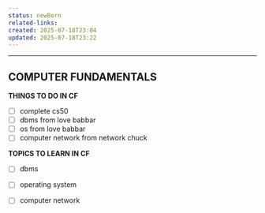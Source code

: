 ```yaml
---
status: newBorn
related-links: 
created: 2025-07-18T23:04
updated: 2025-07-18T23:22
---
```

---

## COMPUTER FUNDAMENTALS

**THINGS TO DO IN CF**
- [ ] complete cs50 
- [ ] dbms from love babbar
- [ ] os from love babbar
- [ ] computer network from network chuck

**TOPICS TO LEARN IN CF** 
- [ ] dbms
- [ ] operating system
- [ ] computer network



